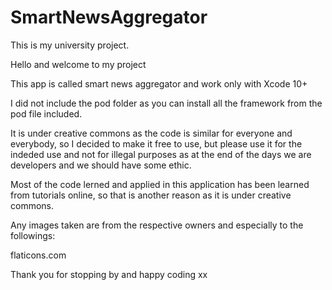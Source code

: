 # SmartNewsAggregator
This is my university project.


Hello and welcome to my project


This app is called smart news aggregator and work only with Xcode 10+ 

I did not include the pod folder as you can install all the framework from the pod file included.

It is under creative commons as the code is similar for everyone and everybody,
so I decided to make it free to use, but please use it for the indeded use and not for illegal purposes as at the end of the days we are developers and we should have some ethic. 

Most of the code lerned and applied in this application has been learned from tutorials online, so that is another reason as it is under creative commons.

Any images taken are from the respective owners and especially to the followings:

flaticons.com

Thank you for stopping by and happy coding xx
